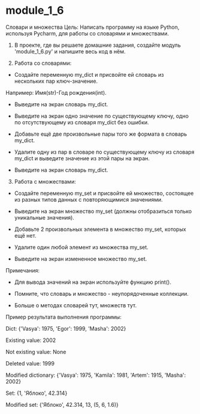 # module_1_6
Словари и множества
Цель: Написать программу на языке Python, используя Pycharm, для работы со словарями и множествами.



1. В проекте, где вы решаете домашние задания, создайте модуль 'module_1_6.py' и напишите весь код в нём.



2. Работа со словарями:

  - Создайте переменную my_dict и присвойте ей словарь из нескольких пар ключ-значение.

Например: Имя(str)-Год рождения(int).

  - Выведите на экран словарь my_dict.

  - Выведите на экран одно значение по существующему ключу, одно по отсутствующему из словаря my_dict без ошибки.

  - Добавьте ещё две произвольные пары того же формата в словарь my_dict.

 - Удалите одну из пар в словаре по существующему ключу из словаря my_dict и выведите значение из этой пары на экран.

  - Выведите на экран словарь my_dict.



3. Работа с множествами:

  - Создайте переменную my_set и присвойте ей множество, состоящее из разных типов данных с повторяющимися значениями.

  - Выведите на экран множество my_set (должны отобразиться только уникальные значения).

  - Добавьте 2 произвольных элемента в множество my_set, которых ещё нет.

  - Удалите один любой элемент из множества my_set.

  - Выведите на экран измененное множество my_set.



Примечания:

- Для вывода значений на экран используйте функцию print().

- Помните, что словарь и множество - неупорядоченные коллекции.

- Больше о методах словарей тут, множеств тут.



Пример результата выполнения программы:

Dict: {'Vasya': 1975, 'Egor': 1999, 'Masha': 2002}

Existing value: 2002

Not existing value: None

Deleted value: 1999

Modified dictionary: {'Vasya': 1975, 'Kamila': 1981, 'Artem': 1915, 'Masha': 2002}



Set: {1, 'Яблоко', 42.314}

Modified set: {'Яблоко', 42.314, 13, (5, 6, 1.6)}


